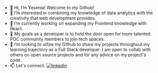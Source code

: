 - 👋 Hi, I’m Yesenia! Welcome to my Github!
- 👀 I’m interested in combining my knowledge of data analytics with the creativity that web development provides. 
- 🌱 I’m currently working on expanding my Frontend knowledge with React.
- 📝 My goals as a developer is to hold the door open for more talented POC community members to join tech spaces. 
- 💞️ I’m looking to utlize my Github to share my projects throughout my learning trajectory as a Full Stack developer. I am open to collab with others on open source projects and for any advice on my project's code.
- 📫 Let's connect: [![linkedin](https://img.shields.io/badge/linkedin-0A66C2?style=for-the-badge&logo=linkedin&logoColor=white)](https://www.linkedin.com/in/yeseniasosagonzalez/)


<!---
yeseniaSG21/yeseniaSG21 is a ✨ special ✨ repository because its `README.md` (this file) appears on your GitHub profile.
You can click the Preview link to take a look at your changes.
--->
